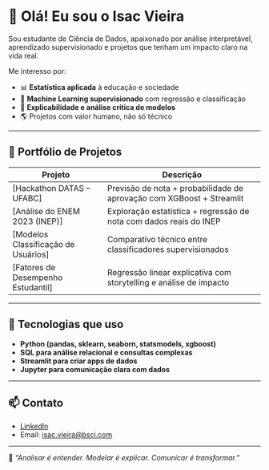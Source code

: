# 👋 Olá! Eu sou o Isac Vieira

Sou estudante de Ciência de Dados, apaixonado por análise interpretável, aprendizado supervisionado e projetos que tenham um impacto claro na vida real.

Me interesso por:

- 📊 **Estatística aplicada** à educação e sociedade  
- 🤖 **Machine Learning supervisionado** com regressão e classificação  
- 🧠 **Explicabilidade e análise crítica de modelos**  
- 🌎 Projetos com valor humano, não só técnico

---

## 🚀 Portfólio de Projetos

| Projeto | Descrição |
|--------|-----------|
| [Hackathon DATAS – UFABC]| Previsão de nota + probabilidade de aprovação com XGBoost + Streamlit |
| [Análise do ENEM 2023 (INEP)] | Exploração estatística + regressão de nota com dados reais do INEP |
| [Modelos Classificação de Usuários] | Comparativo técnico entre classificadores supervisionados |
| [Fatores de Desempenho Estudantil] | Regressão linear explicativa com storytelling e análise de impacto |

---

## 🧰 Tecnologias que uso

- **Python (pandas, sklearn, seaborn, statsmodels, xgboost)**  
- **SQL para análise relacional e consultas complexas**  
- **Streamlit para criar apps de dados**  
- **Jupyter para comunicação clara com dados**

---

## 📫 Contato

- [LinkedIn](www.linkedin.com/in/isac-vieira)
- Email: isac.vieira@bsci.com

---

💬 *“Analisar é entender. Modelar é explicar. Comunicar é transformar.”*








